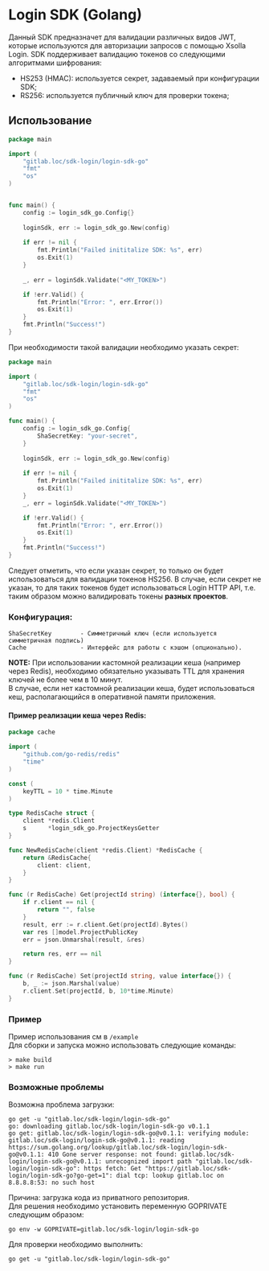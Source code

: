 # Login SDK (Golang)
Данный SDK предназначет для валидации различных видов JWT, которые 
используются для авторизации запросов с помощью Xsolla Login.
SDK поддерживает валидацию токенов со следующими алгоритмами шифрования:
* HS253 (HMAC): используется секрет, задаваемый при конфигурации SDK;
* RS256: используется публичный ключ для проверки токена;

## Использование 

```go
package main

import (
    "gitlab.loc/sdk-login/login-sdk-go"
    "fmt"
    "os"
)


func main() {
    config := login_sdk_go.Config{}
    
    loginSdk, err := login_sdk_go.New(config)
    
    if err != nil {
        fmt.Println("Failed inititalize SDK: %s", err)
        os.Exit(1)
    }
	
    _, err = loginSdk.Validate("<MY_TOKEN>")

    if !err.Valid() {
    	fmt.Println("Error: ", err.Error())
    	os.Exit(1)
    }
    fmt.Println("Success!")
}
```
При необходимости такой валидации необходимо указать секрет:
```go
package main

import (
    "gitlab.loc/sdk-login/login-sdk-go"
    "fmt"
    "os"
)

func main() {
    config := login_sdk_go.Config{
		ShaSecretKey: "your-secret",
    }
    
    loginSdk, err := login_sdk_go.New(config)
    
    if err != nil {
        fmt.Println("Failed inititalize SDK: %s", err)
        os.Exit(1)
    }
    _, err = loginSdk.Validate("<MY_TOKEN>")

    if !err.Valid() {
        fmt.Println("Error: ", err.Error())
        os.Exit(1)
    }
    fmt.Println("Success!")
}
```
Следует отметить, что если указан секрет, то только он будет использоваться
для валидации токенов HS256. В случае, если секрет не указан, то для таких токенов
будет использоваться Login HTTP API, т.е. таким образом можно валидировать токены
**разных проектов**. 

### Конфигурация:
```
ShaSecretKey        - Симметричный ключ (если используется симметричная подпись)
Cache               - Интерфейс для работы с кэшом (опционально).
```
**NOTE:** При использовании кастомной реализации кеша (например через Redis), необходимо
обязательно указывать TTL для хранения ключей не более чем в 10 минут. <br>
В случае, если нет кастомной реализации кеша, будет использоваться кеш, располагающийся в 
оперативной памяти приложения.

#### Пример реализации кеша через Redis:
```go
package cache

import (
	"github.com/go-redis/redis"
	"time"
)

const (
	keyTTL = 10 * time.Minute
)

type RedisCache struct {
	client *redis.Client
	s      *login_sdk_go.ProjectKeysGetter
}

func NewRedisCache(client *redis.Client) *RedisCache {
	return &RedisCache{
		client: client,
	}
}

func (r RedisCache) Get(projectId string) (interface{}, bool) {
	if r.client == nil {
		return "", false
	}
	result, err := r.client.Get(projectId).Bytes()
	var res []model.ProjectPublicKey
	err = json.Unmarshal(result, &res)

	return res, err == nil
}

func (r RedisCache) Set(projectId string, value interface{}) {
	b, _ := json.Marshal(value)
	r.client.Set(projectId, b, 10*time.Minute)
}
```

### Пример
Пример использования см в `/example`<br>
Для сборки и запуска можно использовать следующие команды:
```shell
> make build 
> make run
```

### Возможные проблемы

Возможна проблема загрузки:
```
go get -u "gitlab.loc/sdk-login/login-sdk-go"
go: downloading gitlab.loc/sdk-login/login-sdk-go v0.1.1
go get: gitlab.loc/sdk-login/login-sdk-go@v0.1.1: verifying module: gitlab.loc/sdk-login/login-sdk-go@v0.1.1: reading https://sum.golang.org/lookup/gitlab.loc/sdk-login/login-sdk-go@v0.1.1: 410 Gone server response: not found: gitlab.loc/sdk-login/login-sdk-go@v0.1.1: unrecognized import path "gitlab.loc/sdk-login/login-sdk-go": https fetch: Get "https://gitlab.loc/sdk-login/login-sdk-go?go-get=1": dial tcp: lookup gitlab.loc on 8.8.8.8:53: no such host 
```
Причина: загрузка кода из приватного репозитория. <br>
Для решения необходимо установить переменную GOPRIVATE следующим образом:
```
go env -w GOPRIVATE=gitlab.loc/sdk-login/login-sdk-go
```
Для проверки необходимо выполнить: 
```
go get -u "gitlab.loc/sdk-login/login-sdk-go"
```